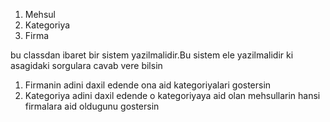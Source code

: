 1. Mehsul
2. Kategoriya
3. Firma

bu classdan ibaret bir sistem yazilmalidir.Bu sistem ele yazilmalidir ki asagidaki sorgulara cavab vere bilsin

1. Firmanin adini daxil edende ona aid kategoriyalari gostersin
2. Kategoriya adini daxil edende o kategoriyaya aid olan mehsullarin hansi firmalara aid oldugunu gostersin
